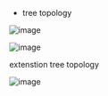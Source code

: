 * tree topology

![image](https://user-images.githubusercontent.com/47166768/227882841-db7740aa-60dd-4c66-aa40-912afdca10c6.png)

![image](https://user-images.githubusercontent.com/47166768/227882931-1fceccf3-a2df-4bef-bf10-5e2b5472bd3e.png)


extenstion tree topology

![image](https://user-images.githubusercontent.com/47166768/227885721-41867a8d-a11f-4366-876e-9587b6919146.png)

